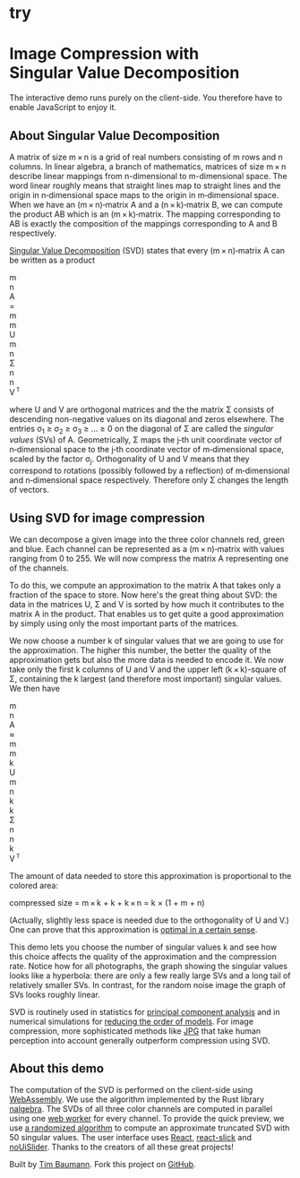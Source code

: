 # try
<!doctype html>

<html>

<head>
  <meta charset="UTF-8" />
  <title>SVD-Demo: Image Compression</title>
  <link rel="shortcut icon" type="image/png" href="favicon.png" />
  <link rel="stylesheet" href="nouislider.min.css" />
  <link rel="stylesheet" href="slick.css" />
  <link rel="stylesheet" href="slick-theme.css" />
  <link rel="stylesheet" href="style.css" />
</head>

<body>
  <div class="wrapper">
    <h1>
      Image Compression with<br />
      Singular Value Decomposition
    </h1>
    <noscript>The interactive demo runs purely on the client-side. You therefore have to enable JavaScript to enjoy it.</noscript>
  </div>

  <div class="app" id="app"></div>

  <div class="wrapper">
    <div class="explanation clearfix">
      <div class="left-column">
        <h2>About Singular Value Decomposition</h2>
        <p>
          A matrix of size <span class="math">m&thinsp;&times;&thinsp;n</span> is a grid of real numbers consisting of <span class="math">m</span> rows and <span class="math">n</span> columns.
          In linear algebra, a branch of mathematics, matrices of size <span class="math">m&thinsp;&times;&thinsp;n</span> describe linear mappings from <span class="math">n</span>-dimensional to <span class="math">m</span>-dimensional space.
          The word linear roughly means that straight lines map to straight lines and the origin in <span class="math">n</span>&#8209;dimensional space maps to the origin in <span class="math">m</span>&#8209;dimensional space.
          When we have an <span class="math">(m&thinsp;&times;&thinsp;n)</span>&#8209;matrix <span class="math">A</span> and a <span class="math">(n&thinsp;&times;&thinsp;k)</span>&#8209;matrix <span class="math">B</span>, we can compute the product <span class="math">AB</span> which is an <span class="math">(m&thinsp;&times;&thinsp;k)</span>&#8209;matrix.
          The mapping corresponding to <span class="math">AB</span> is exactly the composition of the mappings corresponding to <span class="math">A</span> and <span class="math">B</span> respectively.
        </p>
        <p>
          <a href="https://en.wikipedia.org/wiki/Singular_value_decomposition">Singular Value Decomposition</a> (SVD) states that every <span class="math">(m&thinsp;&times;&thinsp;n)</span>&#8209;matrix <span class="math">A</span> can be written as a product
        </p>
        <div class="schema schema-a">
          <div class="matrix matrix-a">
            <div class="rows">m</div>
            <div class="cols">n</div>
            A
          </div>
          <div class="equals">=</div>
          <div class="matrix matrix-u">
            <div class="rows">m</div>
            <div class="cols">m</div>
            U
          </div>
          <div class="mult-dot mult-dot-1"></div>
          <div class="matrix matrix-sigma">
            <div class="rows">m</div>
            <div class="cols">n</div>
            <div class="sv" style="left: 0px; top: 0px;"></div>
            <div class="sv" style="left: 5px; top: 5px;"></div>
            <div class="sv" style="left: 10px; top: 10px;"></div>
            <div class="sv" style="left: 15px; top: 15px;"></div>
            <div class="sv" style="left: 20px; top: 20px;"></div>
            <div class="sv" style="left: 25px; top: 25px;"></div>
            <div class="sv" style="left: 30px; top: 30px;"></div>
            <div class="sv" style="left: 35px; top: 35px;"></div>
            <div class="sv" style="left: 40px; top: 40px;"></div>
            <div class="sv" style="left: 45px; top: 45px;"></div>
            &Sigma;&nbsp;&nbsp;
          </div>
          <div class="mult-dot mult-dot-2"></div>
          <div class="matrix matrix-v">
            <div class="rows">n</div>
            <div class="cols">n</div>
            V&thinsp;<sup style="font-size: 0.7em;">T</sup>
          </div>
        </div>
        <p>
          where <span class="math">U</span> and <span class="math">V</span> are orthogonal matrices and the the matrix <span class="math">&Sigma;</span> consists of descending non-negative values on its diagonal and zeros elsewhere.
          The entries <span class="math">&sigma;<sub>1</sub> &geq; &sigma;<sub>2</sub> &geq; &sigma;<sub>3</sub> &geq; &hellip; &geq; 0</span> on the diagonal of <span class="math">&Sigma;</span> are called the <em>singular values</em> (SVs) of <span class="math">A</span>.
          Geometrically, <span class="math">&Sigma;</span> maps the <span class="math">j</span>&#8209;th unit coordinate vector of <span class="math">n</span>&#8209;dimensional space to the <span class="math">j</span>&#8209;th coordinate vector of <span class="math">m</span>&#8209;dimensional space, scaled by the factor <span class="math">&sigma;<sub>j</sub></span>.
          Orthogonality of <span class="math">U</span> and <span class="math">V</span> means that they correspond to rotations (possibly followed by a reflection) of <span class="math">m</span>&#8209;dimensional and <span class="math">n</span>&#8209;dimensional space respectively.
          Therefore only <span class="math">&Sigma;</span> changes the length of vectors.
        </p>
        <h2>Using SVD for image compression</h2>
        <p>
          We can decompose a given image into the three color channels red, green and blue.
          Each channel can be represented as a <span class="math">(m&thinsp;&times;&thinsp;n)</span>&#8209;matrix with values ranging from 0 to 255.
          We will now compress the matrix <span class="math">A</span> representing one of the channels.
        </p>
        <p>
          To do this, we compute an approximation to the matrix <span class="math">A</span> that takes only a fraction of the space to store.
          Now here's the great thing about SVD: the data in the matrices <span class="math">U</span>, <span class="math">&Sigma;</span> and <span class="math">V</span> is sorted by how much it contributes to the matrix <span class="math">A</span> in the product.
          That enables us to get quite a good approximation by simply using only the most important parts of the matrices.
        </p>
      </div>
      <div class="right-column">
        <p>
          We now choose a number <span class="math">k</span> of singular values that we are going to use for the approximation.
          The higher this number, the better the quality of the approximation gets but also the more data is needed to encode it.
          We now take only the first <span class="math">k</span> columns of <span class="math">U</span> and <span class="math">V</span> and the upper left <span class="math">(k&thinsp;&times;&thinsp;k)</span>-square of <span class="math">&Sigma;</span>, containing the <span class="math">k</span> largest (and therefore most important) singular values.
          We then have
        </p>
        <div class="schema schema-b">
          <div class="matrix matrix-a">
            <div class="rows">m</div>
            <div class="cols">n</div>
            A
          </div>
          <div class="equals">&approx;</div>
          <div class="matrix matrix-u">
            <div class="range"></div>
            <div class="rows">m</div>
            <div class="cols">m</div>
            <div class="cols-k">k</div>
            U
          </div>
          <div class="mult-dot mult-dot-1"></div>
          <div class="matrix matrix-sigma">
            <div class="range"></div>
            <div class="rows">m</div>
            <div class="cols">n</div>
            <div class="cols-k">k</div>
            <div class="rows-k">k</div>
            <div class="sv" style="left: 0px; top: 0px;"></div>
            <div class="sv" style="left: 5px; top: 5px;"></div>
            <div class="sv unimportant" style="left: 10px; top: 10px;"></div>
            <div class="sv unimportant" style="left: 15px; top: 15px;"></div>
            <div class="sv unimportant" style="left: 20px; top: 20px;"></div>
            <div class="sv unimportant" style="left: 25px; top: 25px;"></div>
            <div class="sv unimportant" style="left: 30px; top: 30px;"></div>
            <div class="sv unimportant" style="left: 35px; top: 35px;"></div>
            <div class="sv unimportant" style="left: 40px; top: 40px;"></div>
            <div class="sv unimportant" style="left: 45px; top: 45px;"></div>
            &Sigma;&nbsp;&nbsp;
          </div>
          <div class="mult-dot mult-dot-2"></div>
          <div class="matrix matrix-v">
            <div class="range"></div>
            <div class="rows">n</div>
            <div class="cols">n</div>
            <div class="rows-k">k</div>
            V&thinsp;<sup style="font-size: 0.7em;">T</sup>
          </div>
        </div>
        <p>
          The amount of data needed to store this approximation is proportional to the colored area:
        </p>
        <p class="center math">
          compressed size = <span class="u-color">m&thinsp;&times;&thinsp;k</span> + <span class="sigma-color">k</span> + <span class="v-color">k&thinsp;&times;&thinsp;n</span> = k &times; (<span class="sigma-color">1</span> + <span class="u-color">m</span> + <span class="v-color">n</span>)
        </p>
        <p>
          (Actually, slightly less space is needed due to the orthogonality of <span class="math">U</span> and <span class="math">V</span>.)
          One can prove that this approximation is <a href="https://en.wikipedia.org/wiki/Low-rank_approximation#Basic_low-rank_approximation_problem" title="Eckart–Young–Mirsky theorem">optimal in a certain sense</a>.
        </p>
        <p>
          This demo lets you choose the number of singular values <span class="math">k</span> and see how this choice affects the quality of the approximation and the compression rate.
          Notice how for all photographs, the graph showing the singular values looks like a hyperbola: there are only a few really large SVs and a long tail of relatively smaller SVs.
          In contrast, for the random noise image the graph of SVs looks roughly linear.
        </p>
        <p>
          SVD is routinely used in statistics for <a href="https://en.wikipedia.org/wiki/Principal_component_analysis">principal component analysis</a> and in numerical simulations for <a href="https://en.wikipedia.org/wiki/Model_order_reduction">reducing the order of models</a>.
          For image compression, more sophisticated methods like <a href="https://www.youtube.com/watch?v=n_uNPbdenRs">JPG</a> that take human perception into account generally outperform compression using SVD.
        </p>
        <h2>About this demo</h2>
        <p>
          The computation of the SVD is performed on the client-side using <a href="https://webassembly.org/">WebAssembly</a>.
          We use the algorithm implemented by the Rust library <a href="https://nalgebra.org/">nalgebra</a>.
          The SVDs of all three color channels are computed in parallel using one <a href="https://en.wikipedia.org/wiki/Web_worker">web worker</a> for every channel.
          To provide the quick preview, we use <a href="https://research.facebook.com/blog/294071574113354/fast-randomized-svd/">a randomized algorithm</a> to compute an approximate truncated SVD with 50 singular values.
          The user interface uses <a href="http://facebook.github.io/react/">React</a>, <a href="https://github.com/akiran/react-slick">react-slick</a> and <a href="http://refreshless.com/nouislider/">noUiSlider</a>.
          Thanks to the creators of all these great projects!
        </p>
      </div>
    </div>
    <div class="credits">
      <p>
        Built by <a href="http://github.com/timjb">Tim Baumann</a>. Fork this project on <a href="https://github.com/timjb/svd-image-compression-demo">GitHub</a>.
      </p>
    </div>
  </div>

  <script src="main.js"></script>
</body>

</html>
